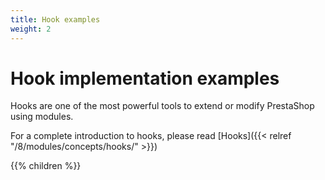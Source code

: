 ```yaml
---
title: Hook examples
weight: 2
---
```


# Hook implementation examples

Hooks are one of the most powerful tools to extend or modify PrestaShop using modules. 

For a complete introduction to hooks, please read [Hooks]({{< relref "/8/modules/concepts/hooks/" >}})

{{% children %}} 